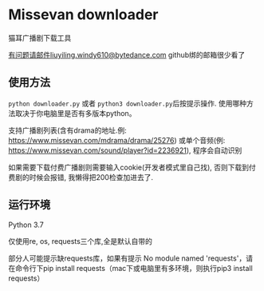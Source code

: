 # Missevan downloader

猫耳广播剧下载工具

有问题请邮件liuyiling.windy610@bytedance.com
github绑的邮箱很少看了

## 使用方法

`python downloader.py` 或者 `python3 downloader.py`后按提示操作. 使用哪种方法取决于你电脑里是否有多版本python。

支持广播剧列表(含有drama的地址.例: https://www.missevan.com/mdrama/drama/25276) 或单个音频(例: https://www.missevan.com/sound/player?id=2236921), 程序会自动识别

如果需要下载付费广播剧则需要输入cookie(开发者模式里自己找), 否则下载到付费剧的时候会报错, 我懒得把200检查加进去了.

## 运行环境

Python 3.7

仅使用re, os, requests三个库,全是默认自带的

部分人可能提示缺requests库，如果有提示 No module named 'requests'，请在命令行下pip install requests（mac下或电脑里有多环境，则执行pip3 install requests）
